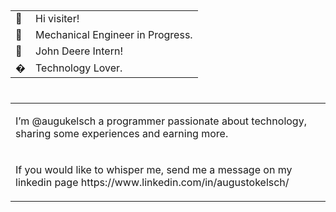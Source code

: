 <html>
<head>
<h2>
  <table>
  <tr><td>👋</td><td> Hi visiter!</td></tr>
  <tr><td>&#128209;</td><td>Mechanical Engineer in Progress.</td></tr>
      <tr><td>&#128668;</td><td>John Deere Intern!</td></tr>
          <tr><td>&#1277608;</td><td>Technology Lover.</td></tr>
  </table>
<h2>
</head>
<body>
<h1>
<table>
<tr>
<td>
<p>I’m @augukelsch a programmer passionate about technology, sharing some experiences and earning more.</p>
</td>
</tr>
<tr>
<td>
<p>If you would like to whisper me, send me a message  on  my linkedin page  https://www.linkedin.com/in/augustokelsch/</p>
</td>
</h1>
</tr>
</table>
<!---
augukelsch/augukelsch is a ✨ special ✨ repository because its `README.md` (this file) appears on your GitHub profile.
You can click the Preview link to take a look at your changes.
--->
</body>
</html>
